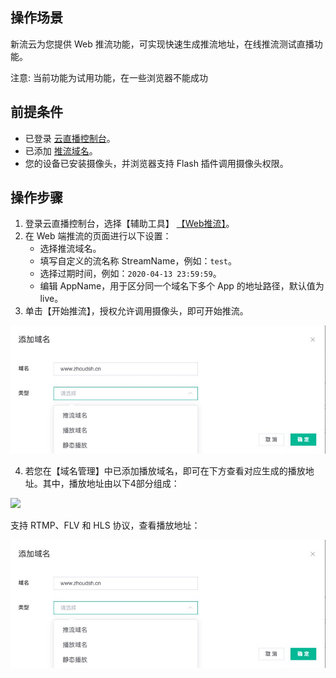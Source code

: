 ## 操作场景
新流云为您提供 Web 推流功能，可实现快速生成推流地址，在线推流测试直播功能。

注意: 当前功能为试用功能，在一些浏览器不能成功

## 前提条件
- 已登录 [云直播控制台]()。
- 已添加 [推流域名]()。
- 您的设备已安装摄像头，并浏览器支持 Flash 插件调用摄像头权限。

## 操作步骤
1. 登录云直播控制台，选择【辅助工具】 [【Web推流】]()。
2. 在 Web 端推流的页面进行以下设置：
	- 选择推流域名。
	- 填写自定义的流名称 StreamName，例如：`test`。
	- 选择过期时间，例如：`2020-04-13 23:59:59`。
	- 编辑 AppName，用于区分同一个域名下多个 App 的地址路径，默认值为 live。
3. 单击【开始推流】，授权允许调用摄像头，即可开始推流。

![](https://github.com/zhoudshu/documents/blob/main/images/cloudlive/cloudlive_03.png)

4. 若您在【域名管理】中已添加播放域名，即可在下方查看对应生成的播放地址。其中，播放地址由以下4部分组成：

![](https://main.qcloudimg.com/raw/72989c8f55fe7f2ed596bd09882f5a09.png)

支持 RTMP、FLV 和 HLS 协议，查看播放地址：

![](https://github.com/zhoudshu/documents/blob/main/images/cloudlive/cloudlive_03.png)
